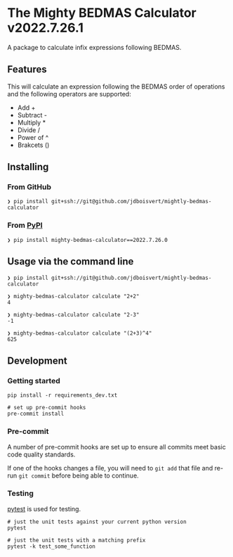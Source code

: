 # The Mighty BEDMAS Calculator v2022.7.26.1
A package to calculate infix expressions following BEDMAS.

## Features

This will calculate an expression following the BEDMAS order of operations and the following operators are supported:

* Add +
* Subtract -
* Multiply *
* Divide /
* Power of ^
* Brakcets ()

## Installing
### From GitHub
    ❯ pip install git+ssh://git@github.com/jdboisvert/mightly-bedmas-calculator

### From [PyPI](https://pypi.org/project/mighty-bedmas-calculator/2022.7.26.0/#description)
    ❯ pip install mighty-bedmas-calculator==2022.7.26.0

## Usage via the command line

    ❯ pip install git+ssh://git@github.com/jdboisvert/mightly-bedmas-calculator

    ❯ mighty-bedmas-calculator calculate "2+2"
    4

    ❯ mighty-bedmas-calculator calculate "2-3"
    -1

    ❯ mighty-bedmas-calculator calculate "(2+3)^4"
    625


## Development

### Getting started

    pip install -r requirements_dev.txt

    # set up pre-commit hooks
    pre-commit install

### Pre-commit

A number of pre-commit hooks are set up to ensure all commits meet basic code quality standards.

If one of the hooks changes a file, you will need to `git add` that file and re-run `git commit` before being able to continue.

### Testing

[pytest](https://docs.pytest.org/en/6.2.x/) is used for testing.

    # just the unit tests against your current python version
    pytest

    # just the unit tests with a matching prefix
    pytest -k test_some_function
